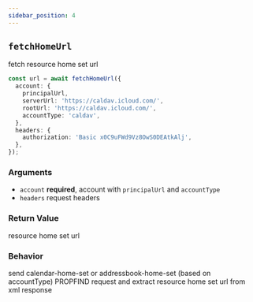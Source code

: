 ```yaml
---
sidebar_position: 4
---
```


## `fetchHomeUrl`

fetch resource home set url

```ts
const url = await fetchHomeUrl({
  account: {
    principalUrl,
    serverUrl: 'https://caldav.icloud.com/',
    rootUrl: 'https://caldav.icloud.com/',
    accountType: 'caldav',
  },
  headers: {
    authorization: 'Basic x0C9uFWd9Vz8OwS0DEAtkAlj',
  },
});
```

### Arguments

- `account` **required**, account with `principalUrl` and `accountType`
- `headers` request headers

### Return Value

resource home set url

### Behavior

send calendar-home-set or addressbook-home-set (based on accountType) PROPFIND request and extract resource home set url from xml response

